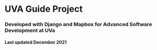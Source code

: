 # UVA Guide Project

### Developed with Django and Mapbox for Advanced Software Development at UVa

#### Last updated December 2021
